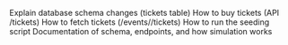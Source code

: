 Explain database schema changes (tickets table)
How to buy tickets (API /tickets)
How to fetch tickets (/events/<id>/tickets)
How to run the seeding script
Documentation of schema, endpoints, and how simulation works